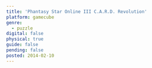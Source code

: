 ```yaml
---
title: 'Phantasy Star Online III C.A.R.D. Revolution'
platform: gamecube
genre:
  - puzzle
digital: false
physical: true
guide: false
pending: false
posted: 2014-02-10
---
```

